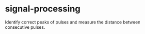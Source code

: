 # signal-processing
Identify correct peaks of pulses and measure the distance between consecutive pulses.
